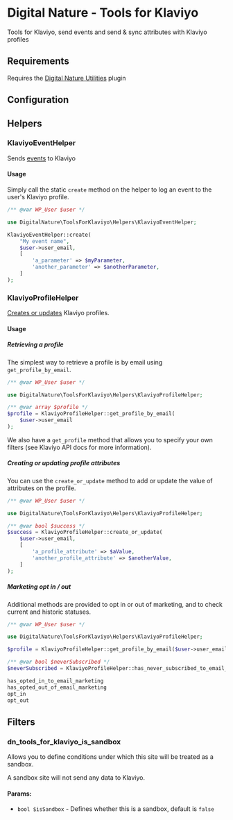 # Digital Nature - Tools for Klaviyo
Tools for Klaviyo, send events and send & sync attributes with Klaviyo profiles

## Requirements
Requires the [Digital Nature Utilities](https://github.com/Digital-Nature-LTD/wordpress-plugin-utilities) plugin


## Configuration


## Helpers
### KlaviyoEventHelper
Sends [events](https://developers.klaviyo.com/en/reference/create_event) to Klaviyo

#### Usage
Simply call the static `create` method on the helper to log an event to the user's Klaviyo profile.

```php
/** @var WP_User $user */

use DigitalNature\ToolsForKlaviyo\Helpers\KlaviyoEventHelper;

KlaviyoEventHelper::create(
    "My event name",
    $user->user_email,
    [
        'a_parameter' => $myParameter,
        'another_parameter' => $anotherParameter,
    ]
);
```

### KlaviyoProfileHelper
[Creates or updates](https://developers.klaviyo.com/en/reference/create_or_update_profile) Klaviyo profiles.

#### Usage

##### Retrieving a profile
The simplest way to retrieve a profile is by email using `get_profile_by_email`.

```php
/** @var WP_User $user */

use DigitalNature\ToolsForKlaviyo\Helpers\KlaviyoProfileHelper;

/** @var array $profile */
$profile = KlaviyoProfileHelper::get_profile_by_email(
    $user->user_email
);
```

We also have a `get_profile` method that allows you to specify your own filters (see Klaviyo API docs for more information).

##### Creating or updating profile attributes
You can use the `create_or_update` method to add or update the value of attributes on the profile.

```php
/** @var WP_User $user */

use DigitalNature\ToolsForKlaviyo\Helpers\KlaviyoProfileHelper;

/** @var bool $success */
$success = KlaviyoProfileHelper::create_or_update(
    $user->user_email,
    [
        'a_profile_attribute' => $aValue,
        'another_profile_attribute' => $anotherValue,
    ]
);
```

##### Marketing opt in / out
Additional methods are provided to opt in or out of marketing, and to check current and historic statuses.

```php
/** @var WP_User $user */

use DigitalNature\ToolsForKlaviyo\Helpers\KlaviyoProfileHelper;

$profile = KlaviyoProfileHelper::get_profile_by_email($user->user_email);

/** @var bool $neverSubscribed */
$neverSubscribed = KlaviyoProfileHelper::has_never_subscribed_to_email_marketing($profile);

has_opted_in_to_email_marketing
has_opted_out_of_email_marketing
opt_in
opt_out
```



## Filters
### dn_tools_for_klaviyo_is_sandbox
Allows you to define conditions under which this site will be treated as a sandbox.

A sandbox site will not send any data to Klaviyo.

#### Params:
- `bool $isSandbox` - Defines whether this is a sandbox, default is `false`
